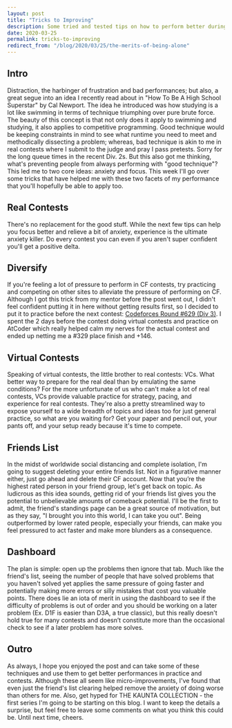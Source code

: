 ```yaml
---
layout: post
title: "Tricks to Improving"
description: Some tried and tested tips on how to perform better during CodeForce contests.
date: 2020-03-25
permalink: tricks-to-improving
redirect_from: "/blog/2020/03/25/the-merits-of-being-alone"
---
```


## Intro

Distraction, the harbinger of frustration and bad performances; but also, a
great segue into an idea I recently read about in "How To Be A High School
Superstar" by Cal Newport. The idea he introduced was how studying is a lot like
swimming in terms of technique triumphing over pure brute force. The beauty of
this concept is that not only does it apply to swimming and studying, it also
applies to competitive programming. Good technique would be keeping constraints
in mind to see what runtime you need to meet and methodically dissecting a
problem; whereas, bad technique is akin to me in real contests where I submit to
the judge and pray I pass pretests. Sorry for the long queue times in the recent
Div. 2s. But this also got me thinking, what's preventing people from always
performing with "good technique"? This led me to two core ideas: anxiety and
focus. This week I'll go over some tricks that have helped me with these two
facets of my performance that you'll hopefully be able to apply too.

## **Real Contests**

There's no replacement for the good stuff. While the next few tips can help you
focus better and relieve a bit of anxiety, experience is the ultimate anxiety
killer. Do every contest you can even if you aren't super confident you'll get a
positive delta.

## Diversify

If you're feeling a lot of pressure to perform in CF contests, try practicing
and competing on other sites to alleviate the pressure of performing on CF.
Although I got this trick from my mentor before the post went out, I didn't feel
confident putting it in here without getting results first, so I decided to put
it to practice before the next contest: [Codeforces Round #629 (Div
3)](https://codeforces.com/contest/1328). I spent the 2 days before the contest
doing virtual contests and practice on AtCoder which really helped calm my
nerves for the actual contest and ended up netting me a #329 place finish and
+146.

## **Virtual Contests**

Speaking of virtual contests, the little brother to real contests: VCs. What
better way to prepare for the real deal than by emulating the same conditions?
For the more unfortunate of us who can't make a lot of real contests, VCs
provide valuable practice for strategy, pacing, and experience for real
contests. They're also a pretty streamlined way to expose yourself to a wide
breadth of topics and ideas too for just general practice, so what are you
waiting for? Get your paper and pencil out, your pants off, and your setup ready
because it's time to compete.

## **Friends List**

In the midst of worldwide social distancing and complete isolation, I'm going to
suggest deleting your entire friends list. Not in a figurative manner either,
just go ahead and delete their CF account. Now that you’re the highest rated
person in your friend group, let's get back on topic. As ludicrous as this idea
sounds, getting rid of your friends list gives you the potential to unbelievable
amounts of comeback potential. I'll be the first to admit, the friend's
standings page can be a great source of motivation, but as they say, "I brought
you into this world, I can take you out". Being outperformed by lower rated
people, especially your friends, can make you feel pressured to act faster and
make more blunders as a consequence. 

## **Dashboard**

The plan is simple: open up the problems then ignore that tab. Much like the
friend's list, seeing the number of people that have solved problems that you
haven't solved yet applies the same pressure of going faster and potentially
making more errors or silly mistakes that cost you valuable points. There does
lie an iota of merit in using the dashboard to see if the difficulty of problems
is out of order and you should be working on a later problem (Ex. D1F is easier
than D3A, a true classic), but this really doesn't hold true for many contests
and doesn’t constitute more than the occasional check to see if a later problem
has more solves.

## **Outro**

As always, I hope you enjoyed the post and can take some of these techniques and
use them to get better performances in practice and contests. Although these all
seem like micro-improvements, I've found that even just the friend's list
clearing helped remove the anxiety of doing worse than others for me. Also, get
hyped for THE KAUNTA COLLECTION - the first series I'm going to be starting on
this blog. I want to keep the details a surprise, but feel free to leave some
comments on what you think this could be. Until next time, cheers.
